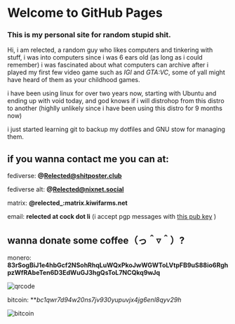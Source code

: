 # Welcome to GitHub Pages
### This is my personal site for random stupid shit.

Hi, i am relected, a random guy who likes computers and tinkering with stuff, i was into computers since i was 6 ears old (as long as i could remember)
i was fascinated about what computers can archive after i played my first few video game such as *IGI* and *GTA:VC*, some of yall might have heard of them as your childhood games.

i have been using linux for over two years now, starting with Ubuntu and ending up with void today, and god knows if i will distrohop from this distro to another (highlly unlikely since i have been using this distro for 9 months now)

i just started learning git to backup my dotfiles and GNU stow for managing them.

## if you wanna contact me you can at:

fediverse: **@Relected@shitposter.club**

fediverse alt: **@Relected@nixnet.social**

matrix: **@relected_:matrix.kiwifarms.net**

email: **relected at cock dot li** (i accept pgp messages with [this pub key](https://keys.openpgp.org/vks/v1/by-fingerprint/DB4FC69B2E9803D8B66C8F004361636F20F5A509) )

## wanna donate some coffee（っ＾▿＾）?

monero: **83rSogBiJ1e4hbGcf2NSohRhqLuWQxPkoJwWGWToLVtpFB9uS88io6RghpzWfRAbeTen6D3EdWuGJ3hgQsToL7NCQkq9wJq**

![qrcode](https://user-images.githubusercontent.com/61807003/151673316-260b84da-5e14-4a91-9c5a-fea9b5dc924e.png)

bitcoin: ***bc1qwr7d94w20ns7jv930yupuvjx4jg6enl8qyv29h*

![bitcoin](https://user-images.githubusercontent.com/61807003/151673631-eb7663be-6129-434a-aa7d-33ca21bbfce3.png)

